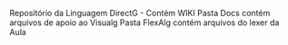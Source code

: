 Repositório da Linguagem DirectG - Contém WIKI
Pasta Docs contém arquivos de apoio ao Visualg
Pasta FlexAlg contém arquivos do lexer da Aula

